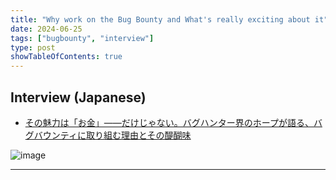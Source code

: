 ```yaml
---
title: "Why work on the Bug Bounty and What's really exciting about it"
date: 2024-06-25
tags: ["bugbounty", "interview"]
type: post
showTableOfContents: true
---
```


## Interview (Japanese)
- [その魅力は「お金」——だけじゃない。バグハンター界のホープが語る、バグバウンティに取り組む理由とその醍醐味](https://levtech.jp/media/article/interview/detail_466/)

![image](https://levtech.jp/media/wp-content/uploads/2024/06/240430_lab_eyecatch_interview_134.jpg)

---
